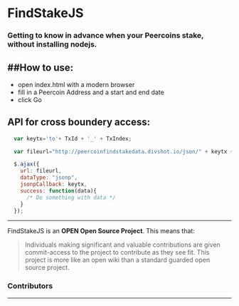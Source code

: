 FindStakeJS
=====
### Getting to know in advance when your Peercoins stake, without installing nodejs.
 
##How to use:
------------
 * open index.html with a modern browser
 * fill in a Peercoin Address and a start and end date
 * click Go  
 
    
API for cross boundery access:
------------
``` js
  var keytx='to'+ TxId + '_' + TxIndex;

  var fileurl="http://peercoinfindstakedata.divshot.io/json/" + keytx + ".json";

  $.ajax({
    url: fileurl,
    dataType: "jsonp",
    jsonpCallback: keytx, 
    success: function(data){
      /* Do something with data */
    }
  });

```
  
------------

FindStakeJS is an **OPEN Open Source Project**. This means that:

> Individuals making significant and valuable contributions are given commit-access to the project to contribute as they see fit. This project is more like an open wiki than a standard guarded open source project.


### Contributors
 

 
-------------------
 